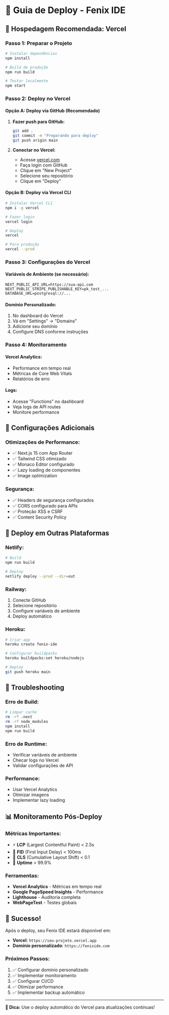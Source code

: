 # 🚀 Guia de Deploy - Fenix IDE

## 🌟 Hospedagem Recomendada: Vercel

### **Passo 1: Preparar o Projeto**
```bash
# Instalar dependências
npm install

# Build de produção
npm run build

# Testar localmente
npm start
```

### **Passo 2: Deploy no Vercel**

#### **Opção A: Deploy via GitHub (Recomendado)**
1. **Fazer push para GitHub:**
   ```bash
   git add .
   git commit -m "Preparando para deploy"
   git push origin main
   ```

2. **Conectar no Vercel:**
   - Acesse [vercel.com](https://vercel.com)
   - Faça login com GitHub
   - Clique em "New Project"
   - Selecione seu repositório
   - Clique em "Deploy"

#### **Opção B: Deploy via Vercel CLI**
```bash
# Instalar Vercel CLI
npm i -g vercel

# Fazer login
vercel login

# Deploy
vercel

# Para produção
vercel --prod
```

### **Passo 3: Configurações do Vercel**

#### **Variáveis de Ambiente (se necessário):**
```env
NEXT_PUBLIC_API_URL=https://sua-api.com
NEXT_PUBLIC_STRIPE_PUBLISHABLE_KEY=pk_test_...
DATABASE_URL=postgresql://...
```

#### **Domínio Personalizado:**
1. No dashboard do Vercel
2. Vá em "Settings" → "Domains"
3. Adicione seu domínio
4. Configure DNS conforme instruções

### **Passo 4: Monitoramento**

#### **Vercel Analytics:**
- Performance em tempo real
- Métricas de Core Web Vitals
- Relatórios de erro

#### **Logs:**
- Acesse "Functions" no dashboard
- Veja logs de API routes
- Monitore performance

## 🔧 Configurações Adicionais

### **Otimizações de Performance:**
- ✅ Next.js 15 com App Router
- ✅ Tailwind CSS otimizado
- ✅ Monaco Editor configurado
- ✅ Lazy loading de componentes
- ✅ Image optimization

### **Segurança:**
- ✅ Headers de segurança configurados
- ✅ CORS configurado para APIs
- ✅ Proteção XSS e CSRF
- ✅ Content Security Policy

## 📱 Deploy em Outras Plataformas

### **Netlify:**
```bash
# Build
npm run build

# Deploy
netlify deploy --prod --dir=out
```

### **Railway:**
1. Conecte GitHub
2. Selecione repositório
3. Configure variáveis de ambiente
4. Deploy automático

### **Heroku:**
```bash
# Criar app
heroku create fenix-ide

# Configurar buildpacks
heroku buildpacks:set heroku/nodejs

# Deploy
git push heroku main
```

## 🚨 Troubleshooting

### **Erro de Build:**
```bash
# Limpar cache
rm -rf .next
rm -rf node_modules
npm install
npm run build
```

### **Erro de Runtime:**
- Verificar variáveis de ambiente
- Checar logs no Vercel
- Validar configurações de API

### **Performance:**
- Usar Vercel Analytics
- Otimizar imagens
- Implementar lazy loading

## 📊 Monitoramento Pós-Deploy

### **Métricas Importantes:**
- ⚡ **LCP** (Largest Contentful Paint) < 2.5s
- 🎯 **FID** (First Input Delay) < 100ms
- 📱 **CLS** (Cumulative Layout Shift) < 0.1
- 🔄 **Uptime** > 99.9%

### **Ferramentas:**
- **Vercel Analytics** - Métricas em tempo real
- **Google PageSpeed Insights** - Performance
- **Lighthouse** - Auditoria completa
- **WebPageTest** - Testes globais

## 🎉 Sucesso!

Após o deploy, seu Fenix IDE estará disponível em:
- **Vercel**: `https://seu-projeto.vercel.app`
- **Domínio personalizado**: `https://fenixide.com`

### **Próximos Passos:**
1. ✅ Configurar domínio personalizado
2. ✅ Implementar monitoramento
3. ✅ Configurar CI/CD
4. ✅ Otimizar performance
5. ✅ Implementar backup automático

---

**🎯 Dica:** Use o deploy automático do Vercel para atualizações contínuas!




